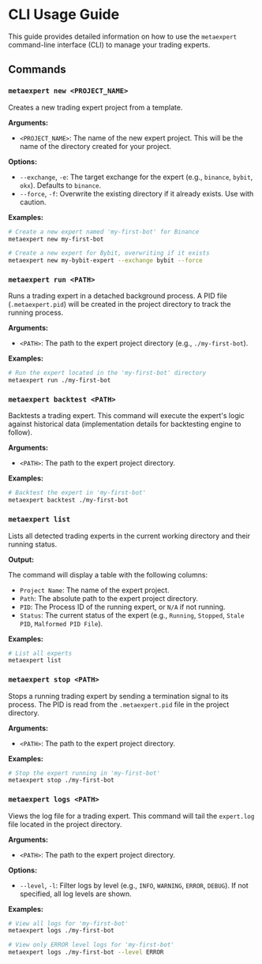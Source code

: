 # CLI Usage Guide

This guide provides detailed information on how to use the `metaexpert` command-line interface (CLI) to manage your
trading experts.

## Commands

### `metaexpert new <PROJECT_NAME>`

Creates a new trading expert project from a template.

**Arguments:**

* `<PROJECT_NAME>`: The name of the new expert project. This will be the name of the directory created for your project.

**Options:**

* `--exchange`, `-e`: The target exchange for the expert (e.g., `binance`, `bybit`, `okx`). Defaults to `binance`.
* `--force`, `-f`: Overwrite the existing directory if it already exists. Use with caution.

**Examples:**

```bash
# Create a new expert named 'my-first-bot' for Binance
metaexpert new my-first-bot

# Create a new expert for Bybit, overwriting if it exists
metaexpert new my-bybit-expert --exchange bybit --force
```

### `metaexpert run <PATH>`

Runs a trading expert in a detached background process. A PID file (`.metaexpert.pid`) will be created in the project
directory to track the running process.

**Arguments:**

* `<PATH>`: The path to the expert project directory (e.g., `./my-first-bot`).

**Examples:**

```bash
# Run the expert located in the 'my-first-bot' directory
metaexpert run ./my-first-bot
```

### `metaexpert backtest <PATH>`

Backtests a trading expert. This command will execute the expert's logic against historical data (implementation details
for backtesting engine to follow).

**Arguments:**

* `<PATH>`: The path to the expert project directory.

**Examples:**

```bash
# Backtest the expert in 'my-first-bot'
metaexpert backtest ./my-first-bot
```

### `metaexpert list`

Lists all detected trading experts in the current working directory and their running status.

**Output:**

The command will display a table with the following columns:

* `Project Name`: The name of the expert project.
* `Path`: The absolute path to the expert project directory.
* `PID`: The Process ID of the running expert, or `N/A` if not running.
* `Status`: The current status of the expert (e.g., `Running`, `Stopped`, `Stale PID`, `Malformed PID File`).

**Examples:**

```bash
# List all experts
metaexpert list
```

### `metaexpert stop <PATH>`

Stops a running trading expert by sending a termination signal to its process. The PID is read from the
`.metaexpert.pid` file in the project directory.

**Arguments:**

* `<PATH>`: The path to the expert project directory.

**Examples:**

```bash
# Stop the expert running in 'my-first-bot'
metaexpert stop ./my-first-bot
```

### `metaexpert logs <PATH>`

Views the log file for a trading expert. This command will tail the `expert.log` file located in the project directory.

**Arguments:**

* `<PATH>`: The path to the expert project directory.

**Options:**

* `--level`, `-l`: Filter logs by level (e.g., `INFO`, `WARNING`, `ERROR`, `DEBUG`). If not specified, all log levels
  are shown.

**Examples:**

```bash
# View all logs for 'my-first-bot'
metaexpert logs ./my-first-bot

# View only ERROR level logs for 'my-first-bot'
metaexpert logs ./my-first-bot --level ERROR
```
